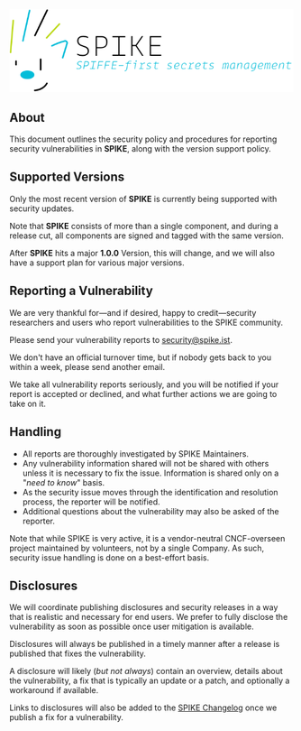 ![SPIKE](assets/spike-banner-lg.png)

## About

This document outlines the security policy and procedures for reporting
security vulnerabilities in **SPIKE**, along with the version support policy.

## Supported Versions

Only the most recent version of **SPIKE** is currently being supported with 
security updates.

Note that **SPIKE** consists of more than a single component, and during a 
release cut, all components are signed and tagged with the same version.

After **SPIKE** hits a major **1.0.0** Version, this will change,
and we will also have a support plan for various major versions.

## Reporting a Vulnerability

We are very thankful for—and if desired, happy to credit—security researchers 
and users who report vulnerabilities to the SPIKE community.

Please send your vulnerability reports to [security@spike.ist](mailto:spike.ist).

We don't have an official turnover time, but if nobody gets back
to you within a week, please send another email.

We take all vulnerability reports seriously, and you will be notified
if your report is accepted or declined, and what further actions we are going
to take on it.

## Handling

* All reports are thoroughly investigated by SPIKE Maintainers.
* Any vulnerability information shared will not be shared with others unless it 
  is necessary to fix the issue. Information is shared only on a "*need to know*" 
  basis.
* As the security issue moves through the identification and resolution process, 
  the reporter will be notified.
* Additional questions about the vulnerability may also be asked of the reporter. 

Note that while SPIKE is very active, it is a vendor-neutral CNCF-overseen
project maintained by volunteers, not by a single Company. As such, security 
issue handling is done on a best-effort basis. 

## Disclosures

We will coordinate publishing disclosures and security releases in a way that 
is realistic and necessary for end users. We prefer to fully disclose the 
vulnerability as soon as possible once user mitigation is available. 

Disclosures will always be published in a timely manner after a release is 
published that fixes the vulnerability.

A disclosure will likely (*but not always*) contain an overview, details about
the vulnerability, a fix that is typically an update or a patch, and optionally
a workaround if available.

Links to disclosures will also be added to the [SPIKE Changelog][changelog]
once we publish a fix for a vulnerability.

[changelog]: https://spike.ist/tracking/changelog/ "SPIKE Changelog"
